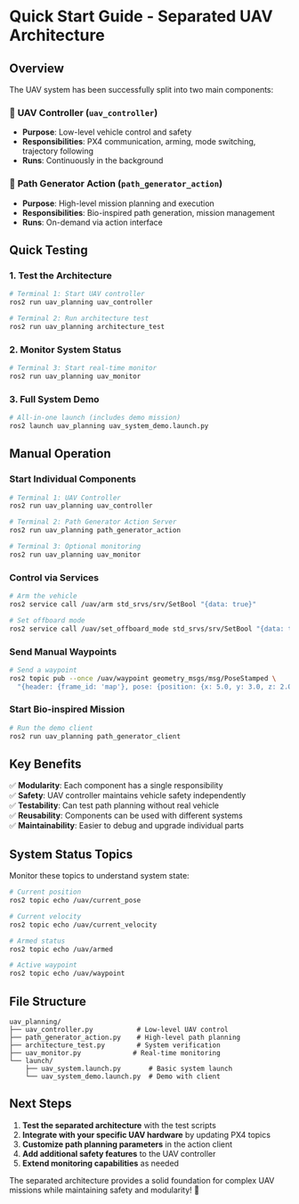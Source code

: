 # Quick Start Guide - Separated UAV Architecture

## Overview

The UAV system has been successfully split into two main components:

### 🎯 **UAV Controller** (`uav_controller`)
- **Purpose**: Low-level vehicle control and safety
- **Responsibilities**: PX4 communication, arming, mode switching, trajectory following
- **Runs**: Continuously in the background

### 🧠 **Path Generator Action** (`path_generator_action`)
- **Purpose**: High-level mission planning and execution
- **Responsibilities**: Bio-inspired path generation, mission management
- **Runs**: On-demand via action interface

## Quick Testing

### 1. Test the Architecture
```bash
# Terminal 1: Start UAV controller
ros2 run uav_planning uav_controller

# Terminal 2: Run architecture test
ros2 run uav_planning architecture_test
```

### 2. Monitor System Status
```bash
# Terminal 3: Start real-time monitor
ros2 run uav_planning uav_monitor
```

### 3. Full System Demo
```bash
# All-in-one launch (includes demo mission)
ros2 launch uav_planning uav_system_demo.launch.py
```

## Manual Operation

### Start Individual Components
```bash
# Terminal 1: UAV Controller
ros2 run uav_planning uav_controller

# Terminal 2: Path Generator Action Server
ros2 run uav_planning path_generator_action

# Terminal 3: Optional monitoring
ros2 run uav_planning uav_monitor
```

### Control via Services
```bash
# Arm the vehicle
ros2 service call /uav/arm std_srvs/srv/SetBool "{data: true}"

# Set offboard mode
ros2 service call /uav/set_offboard_mode std_srvs/srv/SetBool "{data: true}"
```

### Send Manual Waypoints
```bash
# Send a waypoint
ros2 topic pub --once /uav/waypoint geometry_msgs/msg/PoseStamped \
  "{header: {frame_id: 'map'}, pose: {position: {x: 5.0, y: 3.0, z: 2.0}}}"
```

### Start Bio-inspired Mission
```bash
# Run the demo client
ros2 run uav_planning path_generator_client
```

## Key Benefits

✅ **Modularity**: Each component has a single responsibility  
✅ **Safety**: UAV controller maintains vehicle safety independently  
✅ **Testability**: Can test path planning without real vehicle  
✅ **Reusability**: Components can be used with different systems  
✅ **Maintainability**: Easier to debug and upgrade individual parts  

## System Status Topics

Monitor these topics to understand system state:

```bash
# Current position
ros2 topic echo /uav/current_pose

# Current velocity  
ros2 topic echo /uav/current_velocity

# Armed status
ros2 topic echo /uav/armed

# Active waypoint
ros2 topic echo /uav/waypoint
```

## File Structure

```
uav_planning/
├── uav_controller.py           # Low-level UAV control
├── path_generator_action.py    # High-level path planning
├── architecture_test.py        # System verification
├── uav_monitor.py             # Real-time monitoring
└── launch/
    ├── uav_system.launch.py       # Basic system launch
    └── uav_system_demo.launch.py  # Demo with client
```

## Next Steps

1. **Test the separated architecture** with the test scripts
2. **Integrate with your specific UAV hardware** by updating PX4 topics
3. **Customize path planning parameters** in the action client
4. **Add additional safety features** to the UAV controller
5. **Extend monitoring capabilities** as needed

The separated architecture provides a solid foundation for complex UAV missions while maintaining safety and modularity! 🚁
